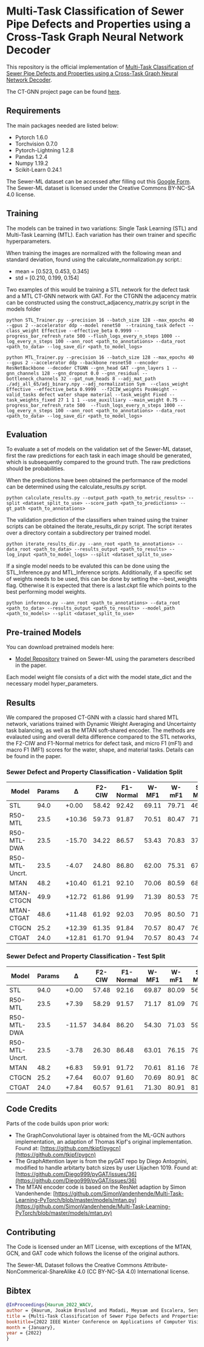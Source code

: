 # Multi-Task Classification of Sewer Pipe Defects and Properties using a Cross-Task Graph Neural Network Decoder

This repository is the official implementation of [Multi-Task Classification of Sewer Pipe Defects and Properties using a Cross-Task Graph Neural Network Decoder](https://arxiv.org/abs/2111.07846). 


The CT-GNN project page can be found [here](http://vap.aau.dk/ctgnn).

## Requirements

The main packages needed are listed below:

- Pytorch 1.6.0
- Torchvision 0.7.0
- Pytorch-Lightning 1.2.8
- Pandas 1.2.4
- Numpy 1.19.2
- Scikit-Learn 0.24.1


The Sewer-ML dataset can be accessed after filling out this [Google Form](https://forms.gle/hBaPtoweZumZAi4u9).
The Sewer-ML dataset is licensed under the Creative Commons BY-NC-SA 4.0 license.


## Training

The models can be trained in two variations: Single Task Learning (STL) and Multi-Task Learning (MTL). Each variation has their own trainer and specific hyperparameters.


When training the images are normalized with the following mean and standard deviation, found using the calculate_normalization.py script.:
- mean = [0.523, 0.453, 0.345]
- std = [0.210, 0.199, 0.154]

Two examples of this would be training a STL network for the defect task and a MTL CT-GNN network with GAT. For the CTGNN the adjacency matrix can be constructed using the construct_adjacency_matrix.py script in the models folder

```
python STL_Trainer.py --precision 16 --batch_size 128 --max_epochs 40 --gpus 2 --accelerator ddp --model renet50  --training_task defect --class_weight Effective --effective_beta 0.9999 --progress_bar_refresh_rate 500 --flush_logs_every_n_steps 1000 --log_every_n_steps 100 --ann_root <path_to_annotations> --data_root <path_to_data> --log_save_dir <path_to_model_logs>
```

```
python MTL_Trainer.py --precision 16 --batch_size 128 --max_epochs 40 --gpus 2 --accelerator ddp --backbone resnet50 --encoder ResNetBackbone --decoder CTGNN --gnn_head GAT --gnn_layers 1 --gnn_channels 128 --gnn_dropout 0.0 --gnn_residual --bottleneck_channels 32 --gat_num_heads 8 --adj_mat_path ./adj_all_65/adj_binary.npy --adj_normalization Sym  --class_weight Effective --effective_beta 0.9999  --f2CIW_weights PosWeight --valid_tasks defect water shape material --task_weight Fixed --task_weights_fixed 27 1 1 1 --use_auxilliary --main_weight 0.75 --progress_bar_refresh_rate 500  --flush_logs_every_n_steps 1000 --log_every_n_steps 100 --ann_root <path_to_annotations> --data_root <path_to_data> --log_save_dir <path_to_model_logs>
```

## Evaluation

To evaluate a set of models on the validation set of the Sewer-ML dataset, first the raw predictions for each task in each image should be generated, which is subsequently compared to the ground truth. The raw predictions should be probabilities.

When the predictions have been obtained the performance of the model can be determined using the calculate_results.py script.

```
python calculate_results.py --output_path <path_to_metric_results> --split <dataset_split_to_use> --score_path <path_to_predictions> --gt_path <path_to_annotations>
```

The validation prediction of the classifiers when trained using the trainer scripts can be obtained the iterate_results_dir.py script. The script iterates over a directory contain a subdirectory per trained model.

```
python iterate_results_dir.py --ann_root <path_to_annotations> --data_root <path_to_data> --results_output <path_to_results> --log_input <path_to_model_logs> --split <dataset_split_to_use>
```

If a single model needs to be evaluted this can be done using the STL_Inference.py and MTL_Inference scripts. Additionally, if a specific set of weights needs to be used, this can be done by setting the --best_weights flag. Otherwise it is expected that there is a last.ckpt file which points to the best performing model weights.

```
python inference.py --ann_root <path_to_annotations> --data_root <path_to_data> --results_output <path_to_results> --model_path <path_to_models> --split <dataset_split_to_use>
```


## Pre-trained Models

You can download pretrained models here:

- [Model Repository](https://sciencedata.dk/shared/ctgnn_wacv2022_models) trained on Sewer-ML using the parameters described in the paper.

Each model weight file consists of a dict with the model state_dict and the necessary model hyper_parameters.

## Results
We compared the proposed CT-GNN with a classic hard shared MTL network, variations trained with Dynamic Weight Averaging and Uncertainty task balancing, as well as the MTAN soft-shared encoder. The methods are evalauted using and overall delta difference compared to the STL networks, the F2-CIW and F1-Normal metrics for defect task, and micro F1 (mF1) and macro F1 (MF1) scores for the water, shape, and material tasks. Details can be found in the paper.

### Sewer Defect and Property Classification - Validation Split

| Model | Params | ∆ | F2-CIW | F1-Normal | W-MF1 | W-mF1 | S-MF1 | S-mF1 | M-MF1 | M-mF1 |
| ------------- | ------------- | ------------- | ------------- | ------------- | ------------- | ------------- | ------------- | ------------- | ------------- | ------------- |
| STL | 94.0| +0.00 | 58.42 | 92.42 | 69.11 | 79.71 | 46.55 | 98.06 | 65.99 | 96.71 |
| R50-MTL |  23.5 | +10.36 | 59.73 | 91.87 | 70.51|	80.47 |	71.64 |	99.34 |	80.28 |	98.09 |
| R50-MTL-DWA | 23.5 | -15.70 | 34.22 |	86.57 |	53.43 |	70.83 |	37.68 |	98.18 |	53.50 |	90.79 |
| R50-MTL-Uncrt. | 23.5 | -4.07 | 24.80 | 86.80 | 62.00 | 75.31 | 67.30 | 99.19 | 67.46 | 95.66 |
| MTAN | 48.2 | +10.40 |61.21|	92.10| 70.06 | 80.59 | 68.34 | 99.40 | 83.48 | 98.25 |
| MTAN-CTGCN | 49.9 | +12.72 | 61.86 | 91.99 | 71.39 | 80.53 | 75.42 | 99.46 | 83.77 | 98.25 |
| MTAN-CTGAT | 48.6 | +11.48 | 61.92 | 92.03 | 70.95 | 80.50 | 71.17 | 99.39 | 83.65 | 98.29 |
| CTGCN | 25.2 | +12.39 | 61.35 | 91.84 | 70.57 |80.47 | 76.17 | 99.33	| 82.63	| 98.18 |
| CTGAT | 24.0| +12.81 | 61.70 | 91.94 | 70.57 | 80.43 | 74.53 | 99.40 | 86.63 | 98.24 |   


### Sewer Defect and Property Classification - Test Split

| Model | Params | ∆ | F2-CIW | F1-Normal | W-MF1 | W-mF1 | S-MF1 | S-mF1 | M-MF1 | M-mF1 |
| ------------- | ------------- | ------------- | ------------- | ------------- | ------------- | ------------- | ------------- | ------------- | ------------- | ------------- |
| STL | 94.0| +0.00 | 57.48 | 92.16 | 69.87 | 80.09 | 56.15 | 97.59 | 69.02 | 96.67 |
| R50-MTL |  23.5 | +7.39 | 58.29 |	91.57| 71.17| 81.09 | 79.48 | 99.19 | 76.35 | 98.08 |
| R50-MTL-DWA | 23.5 | -11.57 |34.84 | 86.20 | 54.30 | 71.03 | 59.27 | 97.81 | 60.39 | 90.49 |
| R50-MTL-Uncrt. | 23.5 | -3.78 | 26.30 | 86.48 | 63.01 | 76.15 | 79.69 | 98.99 | 70.84 | 95.59 |
| MTAN | 48.2 | +6.83 | 59.91 |	91.72 |	70.61 |	81.16 | 78.50 | 99.21 | 72.73 | 98.27 |
| CTGCN | 25.2 | +7.64 | 60.07 | 91.60 | 70.69 | 80.91 | 80.32 | 99.19 | 75.13 | 98.15 |
| CTGAT | 24.0| +7.84 | 60.57 |	91.61 |	71.30 |	80.91 | 81.10 | 99.22 | 73.95 | 98.26 |



## Code Credits

Parts of the code builds upon prior work:

- The GraphConvolutional layer is obtained from the ML-GCN authors implementation, an adaption of Thomas Kipf's original implementation. Found at: [https://github.com/tkipf/pygcn](https://github.com/tkipf/pygcn)
- The GraphAttention layer is from the pyGAT repo by Diego Antognini, modified to handle arbitarty batch sizes by user Llijachen 1019. Found at:[https://github.com/Diego999/pyGAT/issues/36](https://github.com/Diego999/pyGAT/issues/36)
- The MTAN encoder code is based on the ResNet adaption by Simon Vandenhende: [https://github.com/SimonVandenhende/Multi-Task-Learning-PyTorch/blob/master/models/mtan.py](https://github.com/SimonVandenhende/Multi-Task-Learning-PyTorch/blob/master/models/mtan.py)



## Contributing

The Code is licensed under an MIT License, with exceptions of the MTAN, GCN, and GAT code which follows the license of the original authors.

The Sewer-ML Dataset follows the Creative Commons Attribute-NonCommerical-ShareAlike 4.0 (CC BY-NC-SA 4.0) International license.



## Bibtex
```bibtex
@InProceedings{Haurum_2022_WACV,
author = {Haurum, Joakim Bruslund and Madadi, Meysam and Escalera, Sergio and Moeslund, Thomas B.},
title = {Multi-Task Classification of Sewer Pipe Defects and Properties using a Cross-Task Graph Neural Network Decoder},
booktitle={2022 IEEE Winter Conference on Applications of Computer Vision (WACV)},
month = {January},
year = {2022}
}
```
